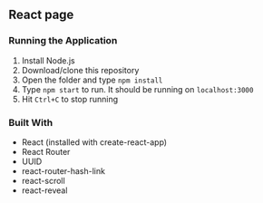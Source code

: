 ## React page

### Running the Application
1. Install Node.js
2. Download/clone this repository 
3. Open the folder and type `npm install` 
4. Type `npm start` to run. It should be running on `localhost:3000` 
5. Hit `Ctrl+C` to stop running

### Built With
- React (installed with create-react-app)
- React Router
- UUID
- react-router-hash-link
- react-scroll
- react-reveal
